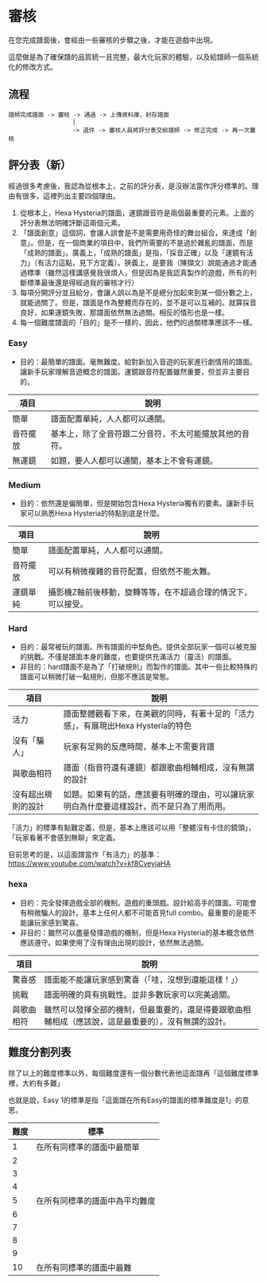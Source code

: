 # 審核
在您完成譜面後，會經由一些審核的步驟之後，才能在遊戲中出現。

這麼做是為了確保譜的品質統一且完整，最大化玩家的體驗，以及給譜師一個系統化的修改方式。

## 流程
```
譜師完成譜面 -> 審核 -> 通過 -> 上傳資料庫，封存譜面
                  |
                  -> 退件 -> 審核人員將評分表交給譜師 -> 修正完成 -> 再一次審核
```

## 評分表（新）
經過很多考慮後，我認為從根本上，之前的評分表，是沒辦法當作評分標準的。理由有很多，這裡列出主要四個理由。
1. 從根本上，Hexa Hysteria的譜面，運鏡跟音符是兩個最重要的元素。上面的評分表無法明確評斷這兩個元素。
2. 「譜面創意」這個詞，會讓人誤會是不是需要用奇怪的舞台組合，來達成「創意」。但是，在一個商業的項目中，我們所需要的不是過於雜亂的譜面，而是「成熟的譜面」。廣義上，「成熟的譜面」是指，「採音正確」以及「運鏡有活力」（有活力這點，見下方定義）。狹義上，是要我（陳擷文）說能通過才能通過標準（雖然這樣講感覺我很煩人，但是因為是我認真製作的遊戲，所有的判斷標準最後還是得經過我的審核才行）
3. 每項分開評分並且給分，會讓人誤以為是不是總分加起來到某一個分數之上，就能過關了。但是，譜面是作為整體而存在的，並不是可以互補的。就算採音良好，如果運鏡失敗，那譜面依然無法過關。相反的情形也是一樣。
4. 每一個難度譜面的「目的」是不一樣的，因此，他們的過關標準應該不一樣。

### Easy
- 目的：最簡單的譜面。毫無難度。給對新加入音遊的玩家進行劇情用的譜面。讓新手玩家理解音遊概念的譜面。運鏡跟音符配置雖然重要，但並非主要目的。

項目 | 說明
------------ | -------------
簡單 | 譜面配置單純，人人都可以通關。
音符擺放 | 基本上，除了全音符跟二分音符，不太可能擺放其他的音符。
無運鏡 | 如題，要人人都可以通關，基本上不會有運鏡。

### Medium
- 目的：依然還是偏簡單，但是開始包含Hexa Hysteria獨有的要素。讓新手玩家可以熟悉Hexa Hysteria的特點到底是什麼。

項目 | 說明
------------ | -------------
簡單 | 譜面配置單純，人人都可以通關。
音符擺放 | 可以有稍微複雜的音符配置，但依然不能太難。
運鏡單純 | 攝影機Z軸前後移動，旋轉等等，在不超過合理的情況下，可以接受。


### Hard
- 目的：最常被玩的譜面。所有譜面的中堅角色。提供全部玩家一個可以被克服的挑戰。不僅是譜面本身的難度，也要提供充滿活力（靈活）的譜面。
- 非目的：hard譜面不是為了「打破規則」而製作的譜面。其中一些比較特殊的譜面可以稍微打破一點規則，但那不應該是常態。

項目 | 說明
------------ | -------------
活力 | 譜面整體觀看下來，在美觀的同時，有著十足的「活力感」，有展現出Hexa Hysteria的特色
沒有「騙人」| 玩家有足夠的反應時間，基本上不需要背譜
與歌曲相符 | 譜面（指音符還有運鏡）都跟歌曲相輔相成，沒有無謂的設計
沒有超出規則的設計 | 如題。如果有的話，應該要有明確的理由，可以讓玩家明白為什麼要這樣設計，而不是只為了用而用。

「活力」的標準有點難定義，但是，基本上應該可以用「整體沒有卡住的鏡頭」，「玩家看著不會感到無聊」來定義。

目前思考的是，以這面譜當作「有活力」的基準：https://www.youtube.com/watch?v=kf8CveyjaHA

### hexa
- 目的：完全發揮遊戲全部的機制。遊戲的重頭戲。設計給高手的譜面。可能會有稍微騙人的設計。基本上任何人都不可能首見full combo。最重要的是能不能讓玩家感到驚喜。
- 非目的：雖然可以盡量發揮遊戲的機制，但是Hexa Hysteria的基本概念依然應該遵守。如果使用了沒有理由出現的設計，依然無法過關。

項目 | 說明
------------ | -------------
驚喜感 | 譜面能不能讓玩家感到驚喜（「哇，沒想到還能這樣！」）
挑戰 | 譜面明確的具有挑戰性。並非多數玩家可以完美過關。
與歌曲相符 | 雖然可以發揮全部的機制，但最重要的，還是得要跟歌曲相輔相成（應該說，這是最重要的），沒有無謂的設計。


## 難度分割列表
除了以上的難度標準以外，每個難度還有一個分數代表他這面譜再「這個難度標準裡，大約有多難」

也就是說，Easy 1的標準是指「這面譜在所有Easy的譜面的標準難度是1」的意思。

難度 | 標準
------------ | -------------
1 | 在所有同標準的譜面中最簡單
2 |
3 |
4 |
5 | 在所有同標準的譜面中為平均難度
6 |
7 |
8 |
9 |
10 | 在所有同標準的譜面中最難
